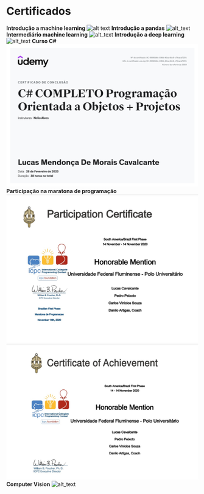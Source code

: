 # Certificados
**Introdução a machine learning**
![alt text](https://github.com/ColdmaterL/Certificados/blob/main/Lucas%20Mendon%C3%A7a%20-%20Intro%20to%20Machine%20Learning.png)
**Introdução a pandas**
![alt_text](https://github.com/ColdmaterL/Certificados/blob/main/Lucas%20Mendon%C3%A7a%20-%20Pandas.png)
**Intermediário machine learning**
![alt_text](https://github.com/ColdmaterL/Certificados/blob/main/Lucas%20Mendon%C3%A7a%20-%20Intermediate%20Machine%20Learning.png)
**Introdução a deep learning**
![alt_text](https://github.com/ColdmaterL/Certificados/blob/main/Lucas%20Mendon%C3%A7a%20-%20Intro%20to%20Deep%20Learning.png)
**Curso C#**
![alt_text](https://github.com/ColdmaterL/Certificados/blob/main/Certificado%20C%23.jpg)
**Participação na maratona de programação**
![alt_text](https://github.com/ColdmaterL/Certificados/blob/main/Certificado%20Maratona%20de%20programa%C3%A7%C3%A3o%20Honorable%20Mention.jpg)
![alt_text](https://github.com/ColdmaterL/Certificados/blob/main/Certificado%20Maratona%20de%20programa%C3%A7%C3%A3o%20Achivment.jpg)
**Computer Vision**
![alt_text](https://github.com/ColdmaterL/Certificados/blob/main/Lucas%20Mendon%C3%A7a%20-%20Computer%20Vision.png)

